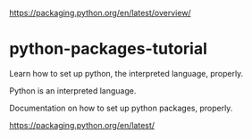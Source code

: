 https://packaging.python.org/en/latest/overview/

# python-packages-tutorial
Learn how to set up python, the interpreted language, properly. 

Python is an interpreted language. 

Documentation on how to set up python packages, properly. 

https://packaging.python.org/en/latest/
